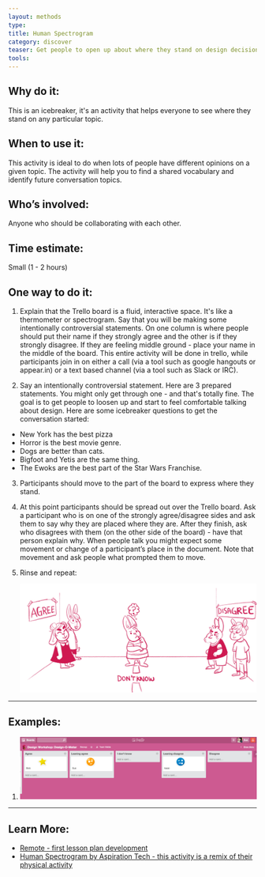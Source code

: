 ```yaml
---
layout: methods
type:
title: Human Spectrogram
category: discover
teaser: Get people to open up about where they stand on design decisions.
tools:
---
```


## Why do it:

This is an icebreaker, it's an activity that helps everyone to see where they stand on any particular topic.


## When to use it:

This activity is ideal to do when lots of people have different opinions on a given topic. The activity will help you to find a shared vocabulary and identify future conversation topics.

## Who’s involved:

Anyone who should be collaborating with each other.

## Time estimate:

Small (1 - 2 hours)

## One way to do it:

1. Explain that the Trello board is a fluid, interactive space. It's like a thermometer or spectrogram. Say that you will be making some intentionally controversial statements. On one column is where people should put their name if they strongly agree and the other is if they strongly disagree. If they are feeling middle ground - place your name in the middle of the board. This entire activity will be done in trello, while participants join in on either a call (via a tool such as google hangouts or appear.in) or a text based channel (via a tool such as Slack or IRC).

2. Say an intentionally controversial statement. Here are 3 prepared statements. You might only get through one - and that's totally fine. The goal is to get people to loosen up and start to feel comfortable talking about design. Here are some icebreaker questions to get the conversation started:

* New York has the best pizza
* Horror is the best movie genre.
* Dogs are better than cats.
* Bigfoot and Yetis are the same thing.
* The Ewoks are the best part of the Star Wars Franchise.

3. Participants should move to the part of the board to express where they stand.

4. At this point participants should be spread out over the Trello board. Ask a participant who is on one of the strongly agree/disagree sides and ask them to say why they are placed where they are. After they finish, ask who disagrees with them (on the other side of the board) - have that person explain why. When people talk you might expect some movement or change of a participant’s place in the document. Note that movement and ask people what prompted them to move.

5. Rinse and repeat:

    ![human spectrogram image](/img/methods/design-o-meter.jpg)

---

## Examples:

1. ![trello spectrogram](/img/methods/design-o-meter-trello.png)

---

## Learn More:

* [Remote - first lesson plan development](https://bocoup.com/weblog/remote-first-lesson-plan-development)
* [Human Spectrogram by Aspiration Tech - this activity is a remix of their physical activity](http://facilitation.aspirationtech.org/index.php?title=Facilitation:Spectrogram)
